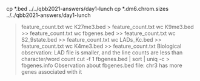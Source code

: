 cp *.bed ../../qbb2021-answers/day1-lunch
cp *.dm6.chrom.sizes ../../qbb2021-answers/day1-lunch
>feature_count.txt
wc K27me3.bed > feature_count.txt
wc K9me3.bed >> feature_count.txt
wc fbgenes.bed >> feature_count.txt
wc S2_9state.bed >> feature_count.txt
wc LADs_Kc.bed >> feature_count.txt
wc K4me3.bed >> feature_count.txt
Biological observation: LAD file is smaller, and the line counts are less than character/word count
cut -f 1 fbgenes.bed | sort | uniq -c > fbgenes.info
Observation about fbgenes.bed file: chr3 has more genes associated with it 
